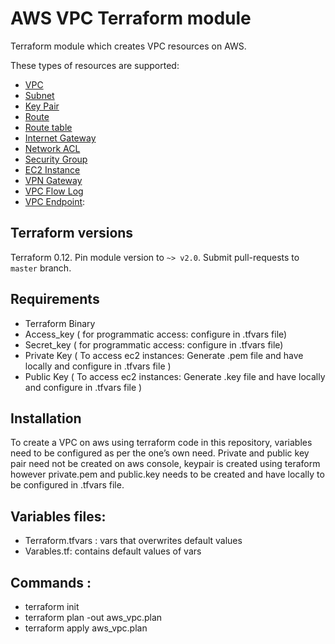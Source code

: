 # AWS VPC Terraform module

Terraform module which creates VPC resources on AWS.

These types of resources are supported:

* [VPC](https://www.terraform.io/docs/providers/aws/r/vpc.html)
* [Subnet](https://www.terraform.io/docs/providers/aws/r/subnet.html)
* [Key Pair](https://www.terraform.io/docs/providers/aws/r/key_pair.html)
* [Route](https://www.terraform.io/docs/providers/aws/r/route.html)
* [Route table](https://www.terraform.io/docs/providers/aws/r/route_table.html)
* [Internet Gateway](https://www.terraform.io/docs/providers/aws/r/internet_gateway.html)
* [Network ACL](https://www.terraform.io/docs/providers/aws/r/network_acl.html)
* [Security Group](https://www.terraform.io/docs/providers/aws/r/security_group.html)
* [EC2 Instance](https://www.terraform.io/docs/providers/aws/r/instance.html)
* [VPN Gateway](https://www.terraform.io/docs/providers/aws/r/vpn_gateway.html)
* [VPC Flow Log](https://www.terraform.io/docs/providers/aws/r/flow_log.html)
* [VPC Endpoint](https://www.terraform.io/docs/providers/aws/r/vpc_endpoint.html):


## Terraform versions

Terraform 0.12. Pin module version to `~> v2.0`. Submit pull-requests to `master` branch.

## Requirements

* Terraform Binary
* Access_key ( for programmatic access: configure in .tfvars file)
* Secret_key ( for programmatic access: configure in .tfvars file)
* Private Key ( To access ec2 instances: Generate .pem file and have locally and configure in .tfvars file )
* Public Key ( To access ec2 instances: Generate .key file and have locally and configure in .tfvars file )


## Installation

To create a VPC on aws using terraform code in this repository, variables need to be configured as per the one’s own need. Private and public key pair need not be created on aws console, keypair is created using teraform
however private.pem and public.key needs to be created and have locally to be configured in .tfvars file.


##  Variables files: 


* Terraform.tfvars : vars that overwrites default values
* Varables.tf: contains default values of vars


##  Commands :

* terraform init
* terraform plan -out aws_vpc.plan
* terraform apply aws_vpc.plan
